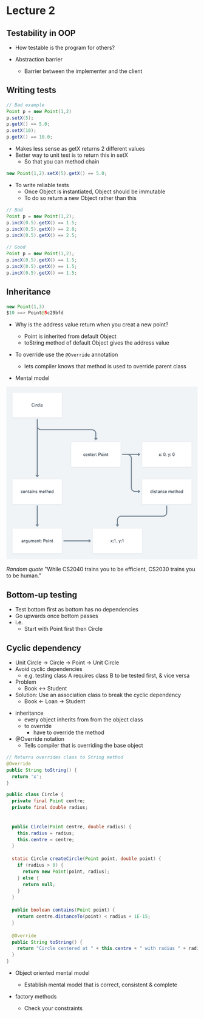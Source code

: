 # Lecture 2

## Testability in OOP

- How testable is the program for others?

- Abstraction barrier

  - Barrier between the implementer and the client

## Writing tests

```java
// Bad example
Point p = new Point(1,2)
p.setX(5);
p.getX() == 5.0;
p.setX(10);
p.getX() == 10.0;
```

- Makes less sense as getX returns 2 different values
- Better way to unit test is to return this in setX
  - So that you can method chain

```java
new Point(1,2).setX(5).getX() == 5.0;
```

- To write reliable tests
  - Once Object is instantiated, Object should be immutable
  - To do so return a new Object rather than this

```java
// Bad
Point p = new Point(1,2);
p.incX(0.5).getX() == 1.5;
p.incX(0.5).getX() == 2.0;
p.incX(0.5).getX() == 2.5;
```

```java
// Good
Point p = new Point(1,2);
p.incX(0.5).getX() == 1.5;
p.incX(0.5).getX() == 1.5;
p.incX(0.5).getX() == 1.5;
```

## Inheritance

```java
new Point(1,3)
$10 ==> Point@5c29bfd
```

- Why is the address value return when you creat a new point?
  - Point is inherited from default Object
  - toString method of default Object gives the address value
- To override use the `@Override` annotation

  - lets compiler knows that method is used to override parent class

- Mental model

![Mental model for circle and point](1.png)

_Random quote_
"While CS2040 trains you to be efficient, CS2030 trains you to be human."

## Bottom-up testing

- Test bottom first as bottom has no dependencies
- Go upwards once bottom passes
- i.e.
  - Start with Point first then Circle

## Cyclic dependency

- Unit Circle -> Circle -> Point -> Unit Circle
- Avoid cyclic dependencies
  - e.g. testing class A requires class B to be tested first, & vice versa
- Problem 
  - Book <-> Student
- Solution: Use an association class to break the cyclic dependency
  - Book <- Loan -> Student



* inheritance
  - every object inherits from from the object class
  - to override
    - have to override the method
* @Override notation
  - Tells compiler that is overriding the base object

```java
// Returns overrides class to String method
@Override
public String toString() {
  return 'x';
}
```

```java
public class Circle {
  private final Point centre;
  private final double radius;


  public Circle(Point centre, double radius) {
    this.radius = radius;
    this.centre = centre;
  }

  static Circle createCircle(Point point, double point) {
    if (radius > 0) {
      return new Point(point, radius);
    } else {
      return null;
    }
  }

  public boolean contains(Point point) {
    return centre.distanceTo(point) < radius + 1E-15;
  }

  @Override
  public String toString() {
    return "Circle centered at " + this.centre + " with radius " + radius;
  }
}
```

- Object oriented mental model

  - Establish mental model that is correct, consistent & complete

- factory methods
  - Check your constraints
